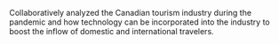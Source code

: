 Collaboratively analyzed the Canadian tourism industry during the pandemic and how technology can be incorporated into the industry to boost the inflow of domestic and international travelers.

